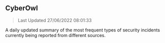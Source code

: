 ## CyberOwl 
> Last Updated 27/06/2022 08:01:33 


A daily updated summary of the most frequent types of security incidents currently being reported from different sources.

